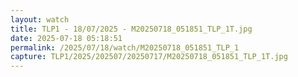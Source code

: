 ```yaml
---
layout: watch
title: TLP1 - 18/07/2025 - M20250718_051851_TLP_1T.jpg
date: 2025-07-18 05:18:51
permalink: /2025/07/18/watch/M20250718_051851_TLP_1
capture: TLP1/2025/202507/20250717/M20250718_051851_TLP_1T.jpg
---
```


